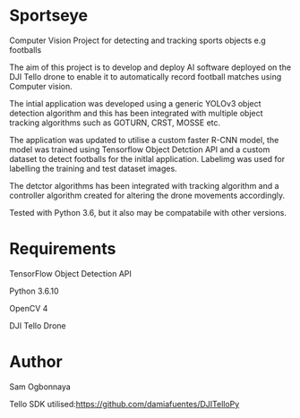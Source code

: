 # Sportseye
Computer Vision Project for detecting and tracking sports objects e.g footballs

The aim of this project is to develop and deploy AI software deployed on the DJI Tello drone to enable it to automatically record football matches using Computer vision.

The intial application was developed using a generic YOLOv3 object detection algorithm and this has been integrated with multiple object tracking algorithms such as GOTURN, CRST, MOSSE etc.

The application was updated to utilise a custom faster R-CNN model, the model was trained using Tensorflow Object Detction API and a custom dataset to detect footballs for the initlal application. Labelimg was used for labelling the training and test dataset images.

The detctor algorithms has been integrated with tracking algorithm and a controller algorithm created for altering the drone movements accordingly.

Tested with Python 3.6, but it also may be compatabile with other versions.

# Requirements
TensorFlow Object Detection API

Python 3.6.10

OpenCV 4

DJI Tello Drone

# Author
Sam Ogbonnaya

Tello SDK utilised:https://github.com/damiafuentes/DJITelloPy

